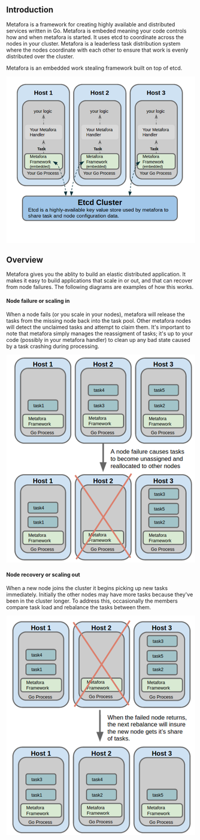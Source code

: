 ## Introduction

Metafora is a framework for creating highly available and distributed services written in Go.  Metafora is embeded meaning your code controls how and when metafora is started.  It uses etcd to coordinate across the nodes in your cluster.  Metafora is a leaderless task distribution system where the nodes coordinate with each other to ensure that work is evenly distributed over the cluster.

Metafora is an embedded work stealing framework built on top of etcd.

![logical1](/Documentation/images/metafora_logical_integration_diagram.png)

## Overview

Metafora gives you the ablity to build an elastic distributed application.  It makes it easy to build applications that scale in or out, and that can recover from node failures.  The following diagrams are examples of how this works.

#### Node failure or scaling in

When a node fails (or you scale in your nodes), metafora will release the tasks from the missing node back into the task pool.  Other metafora nodes will detect the unclaimed tasks and attempt to claim them.  It's important to note that metafora simply manages the reassigment of tasks; it's up to your code (possibly in your metafora handler) to clean up any bad state caused by a task crashing during processing.

![logical1](/Documentation/images/metafora_nodefailure.png)


#### Node recovery or scaling out

When a new node joins the cluster it begins picking up new tasks immediately.  Initially the other nodes may have more tasks because they've been in the cluster longer.  To address this, occasionally the members compare task load and rebalance the tasks between them.

![logical1](/Documentation/images/metafora_node_recovery.png)
